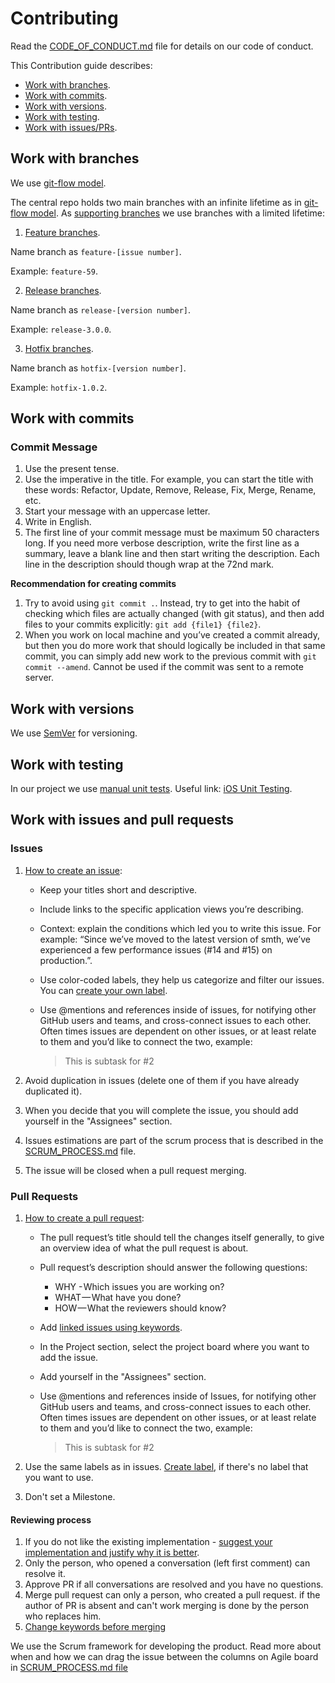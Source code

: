 # Contributing

Read the [CODE_OF_CONDUCT.md](../CODE_OF_CONDUCT.md) file for details on our code of conduct.

This Contribution guide describes:

- [Work with branches](#work-with-branches).
- [Work with commits](#work-with-commits).
- [Work with versions](#work-with-versions).
- [Work with testing](#work-with-testing).
- [Work with issues/PRs](#work-with-issues-and-pull-requests).

## Work with branches

We use [git-flow model](https://nvie.com/posts/a-successful-git-branching-model/).

The central repo holds two main branches with an infinite lifetime as in [git-flow model](https://nvie.com/posts/a-successful-git-branching-model/#the-main-branches). As [supporting branches](https://nvie.com/posts/a-successful-git-branching-model/#supporting-branches) we use branches with a limited lifetime: 

1. [Feature branches](https://nvie.com/posts/a-successful-git-branching-model/#feature-branches).

Name branch as `feature-[issue number]`.

Example: `feature-59`.

2. [Release branches](https://nvie.com/posts/a-successful-git-branching-model/#release-branches).

Name branch as `release-[version number]`.

Example: `release-3.0.0`.

3. [Hotfix branches](https://nvie.com/posts/a-successful-git-branching-model/#hotfix-branches).

Name branch as `hotfix-[version number]`.

Example: `hotfix-1.0.2`.

## Work with commits

### Commit Message

1. Use the present tense.
2. Use the imperative in the title. For example, you can start the title with these words: Refactor, Update, Remove, Release, Fix, Merge, Rename, etc.
3. Start your message with an uppercase letter.
4. Write in English.
5. The first line of your commit message must be maximum 50 characters long. If you need more verbose description, write the first line as a summary, leave a blank line and then start writing the description. Each line in the description should though wrap at the 72nd mark.

**Recommendation for creating commits**

1. Try to avoid using `git commit .`. Instead, try to get into the habit of checking which files are actually changed (with git status), and then add files to your commits explicitly: `git add {file1} {file2}`.
2. When you work on local machine and you’ve created a commit already, but then you do more work that should logically be included in that same commit, you can simply add new work to the previous commit with `git commit --amend`. Cannot be used if the commit was sent to a remote server.

## Work with versions

We use [SemVer](https://semver.org/) for versioning.

## Work with testing

In our project we use [manual unit tests](https://study.com/academy/lesson/manual-vs-automated-unit-testing.html).
Useful link: [iOS Unit Testing](https://www.raywenderlich.com/960290-ios-unit-testing-and-ui-testing-tutorial).

## Work with issues and pull requests

### Issues 

1. [How to create an issue](https://help.github.com/en/github/managing-your-work-on-github/creating-an-issue):

   - Keep your titles short and descriptive.
   - Include links to the specific application views you’re describing.
   - Context: explain the conditions which led you to write this issue. For example: “Since we’ve moved to the latest version of smth, we’ve experienced a few performance issues (#14 and #15) on production.”.
   - Use color-coded labels, they help us categorize and filter our issues. You can [create your own label](https://help.github.com/en/github/managing-your-work-on-github/creating-a-label).
   - Use @mentions and references inside of issues, for notifying other GitHub users and teams, and cross-connect issues to each other. Often times issues are dependent on other issues, or at least relate to them and you’d like to connect the two, example:
 
       >This is subtask for #2

2. Avoid duplication in issues (delete one of them if you have already duplicated it).

3. When you decide that you will complete the issue, you should add yourself in the "Assignees" section.

4. Issues estimations are part of the scrum process that is described in the [SCRUM_PROCESS.md](../SCRUM_PROCESS.md) file.

5. The issue will be closed when a pull request merging.

### Pull Requests

1. [How to create a pull request](https://help.github.com/en/github/collaborating-with-issues-and-pull-requests/creating-a-pull-request):

   - The pull request’s title should tell the changes itself generally, to give an overview idea of what the pull request is about.

   - Pull request’s description should answer the following questions:
     + WHY - Which issues you are working on?
     + WHAT — What have you done?
     + HOW — What the reviewers should know?

   - Add [linked issues using keywords](https://help.github.com/en/github/managing-your-work-on-github/linking-a-pull-request-to-an-issue#linking-a-pull-request-to-an-issue-using-a-keyword).
  
   - In the Project section, select the project board where you want to add the issue.
  
   - Add yourself in the "Assignees" section.
   - Use @mentions and references inside of Issues, for notifying other GitHub users and teams, and cross-connect issues to each other. Often times issues are dependent on other issues, or at least relate to them and you’d like to connect the two, example:
   
       >This is subtask for #2
       
2. Use the same labels as in issues. [Create label](https://help.github.com/en/github/managing-your-work-on-github/creating-a-label), if there's no label that you want to use.
3. Don't set a Milestone.

#### Reviewing process

1. If you do not like the existing implementation - [suggest your implementation and justify why it is better](https://github.blog/2015-01-21-how-to-write-the-perfect-pull-request/).
2. Only the person, who opened a conversation (left first comment) can resolve it. 
3. Approve PR if all conversations are resolved and you have no questions.
4. Merge pull request can only a person, who created a pull request. if the author of PR is absent and can't work merging is done by the person who replaces him.
5. [Change keywords before merging](https://help.github.com/en/github/managing-your-work-on-github/linking-a-pull-request-to-an-issue#linking-a-pull-request-to-an-issue-using-a-keyword)

We use the Scrum framework for developing the product. Read more about when and how we can drag the issue between the columns on Agile board in [SCRUM_PROCESS.md file](../SCRUM_PROCESS.md)
